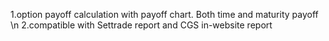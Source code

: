 1.option payoff calculation with payoff chart. Both time and maturity payoff \n
2.compatible with Settrade report and CGS in-website report
